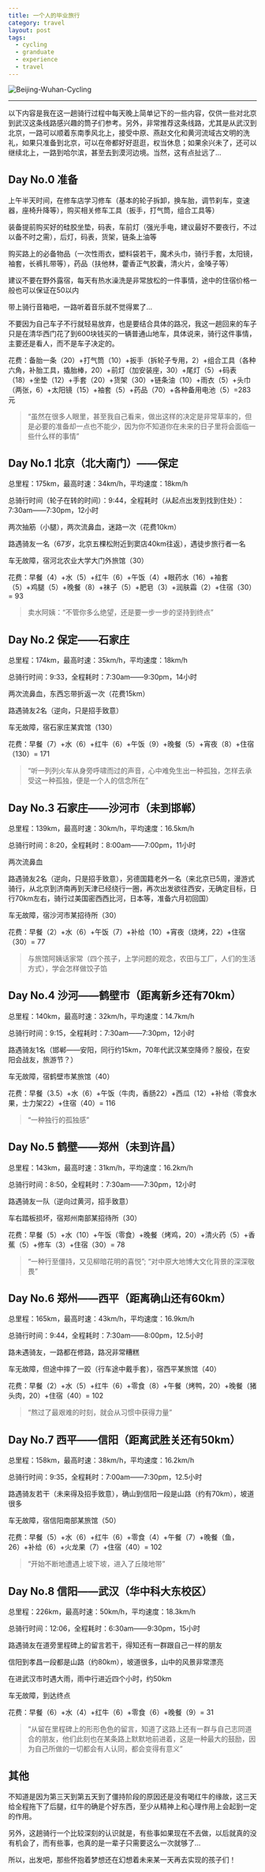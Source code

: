 ```yaml
---
title: 一个人的毕业旅行
category: travel
layout: post
tags:
  - cycling
  - granduate
  - experience
  - travel
---
```


![Beijing-Wuhan-Cycling](/media/image/2012/beijing-wuhan-cycling.png)

---

以下内容是我在这一趟骑行过程中每天晚上简单记下的一些内容，仅供一些对北京到武汉这条线路感兴趣的筒子们参考。另外，非常推荐这条线路，尤其是从武汉到北京，一路可以顺着东南季风北上，接受中原、燕赵文化和黄河流域古文明的洗礼，如果只准备到北京，可以在帝都好好逛逛，权当休息；如果余兴未了，还可以继续北上，一路到哈尔滨，甚至去到漠河边境。当然，这有点扯远了...

## Day No.0 准备

上午半天时间，在修车店学习修车（基本的轮子拆卸，换车胎，调节刹车，变速器，座椅升降等），购买相关修车工具（扳手，打气筒，组合工具等）

装备提前购买好的硅胶坐垫，码表，车前灯（强光手电，建议最好不要夜行，不过以备不时之需），后灯，码表，货架，链条上油等

购买路上的必备物品（一次性雨衣，塑料袋若干，魔术头巾，骑行手套，太阳镜，袖套，长裤扎带等），药品（扶他林，藿香正气胶囊，清火片，金嗓子等）

建议不要在野外露宿，每天有热水澡洗是非常放松的一件事情，途中的住宿价格一般也可以保证在50以内

带上骑行音箱吧，一路听着音乐就不觉得累了…

不要因为自己车子不行就轻易放弃，也是要结合具体的路况，我这一趟回来的车子只是在清华西门花了到600块钱买的一辆普通山地车，具体说来，骑行这件事情，主要还是看人，而不是车子决定的。

花费：备胎一条（20）+打气筒（10）+扳手（拆轮子专用，2）+组合工具（各种六角，补胎工具，撬胎棒，20）+前灯（加安装座，30）+尾灯（5）+码表（18）+坐垫（12）+手套（20）+货架（30）+链条油（10）+雨衣（5）+头巾（两张，6）+太阳镜（15）+袖套（5）+药品（70）+各种备用电池（5）=283元

> “虽然在很多人眼里，甚至我自己看来，做出这样的决定是非常草率的，但是必要的准备却一点也不能少，因为你不知道你在未来的日子里将会面临一些什么样的事情”


## Day No.1 北京（北大南门）——保定

总里程：175km，最高时速：34km/h，平均速度：18km/h

总骑行时间（轮子在转的时间）：9:44，全程耗时（从起点出发到找到住处）：7:30am——7:30pm，12小时

两次抽筋（小腿），两次流鼻血，迷路一次（花费10km）

路遇骑友一名（67岁，北京五棵松附近到窦店40km往返），遇徒步旅行者一名

车无故障，宿河北农业大学大门外旅馆（30）

花费：早餐（4）+水（5）+红牛（6）+午饭（4）+眼药水（16）+袖套（5）+鸡腿（5）+晚餐（8）+袜子（5）+肥皂（3）+润肤霜（2）+住宿（30）= 93

> 卖水阿姨：“不管你多么绝望，还是要一步一步的坚持到终点”


## Day No.2 保定——石家庄

总里程：174km，最高时速：35km/h，平均速度：18km/h

总骑行时间：9:33，全程耗时：7:30am——9:30pm，14小时

两次流鼻血，东西忘带折返一次（花费15km）

路遇骑友2名（逆向，只是招手致意）

车无故障，宿石家庄某宾馆（130）

花费：早餐（7）+水（6）+红牛（6）+午饭（9）+晚餐（5）+宵夜（8）+住宿（130）= 171

> “听一列列火车从身旁呼啸而过的声音，心中难免生出一种孤独，怎样去承受这一种孤独，便是一个人的信念所在”
 

## Day No.3 石家庄——沙河市（未到邯郸）

总里程：139km，最高时速：30km/h，平均速度：16.5km/h

总骑行时间：8:20，全程耗时：8:00am——7:00pm，11小时

两次流鼻血

路遇骑友2名（逆向，只是招手致意），另德国籍老外一名（来北京已5周，漫游式骑行，从北京到济南再到天津已经绕行一圈，再次出发欲往西安，无确定目标，日行70km左右，骑行过美国密西西比河，日本等，准备六月初回国）

车无故障，宿沙河市某招待所（30）

花费：早餐（2）+水（6）+午饭（7）+补给（10）+宵夜（烧烤，22）+住宿（30）= 77

> 与旅馆阿姨话家常（四个孩子，上学问题的观念，农田与工厂，人们的生活方式），学会怎样做饺子馅


## Day No.4 沙河——鹤壁市（距离新乡还有70km）

总里程：140km，最高时速：32km/h，平均速度：14.7km/h

总骑行时间：9:15，全程耗时：7:30am——7:30pm，12小时

路遇骑友1名（邯郸——安阳，同行约15km，70年代武汉某空降师？服役，在安阳会战友，旅游节？）

车无故障，宿鹤壁市某旅馆（40）

花费：早餐（3.5）+水（6）+午饭（牛肉，香肠22）+西瓜（12）+补给（零食水果，士力架22）+住宿（40）= 116

> “一种独行的孤独感”


## Day No.5 鹤壁——郑州（未到许昌）

总里程：143km，最高时速：31km/h，平均速度：16.2km/h

总骑行时间：8:50，全程耗时：7:30am——7:30pm，12小时

路遇骑友一队（逆向过黄河，招手致意）

车右踏板损坏，宿郑州南部某招待所（30）

花费：早餐（5）+水（10）+午饭（零食）+晚餐（烤鸡，20）+清火药（5）+香蕉（5）+修车（3）+住宿（30）= 78

> “一种行至僵持，又见柳暗花明的喜悦”; “对中原大地博大文化背景的深深敬畏”


## Day No.6 郑州——西平（距离确山还有60km）

总里程：165km，最高时速：43km/h，平均速度：16.9km/h

总骑行时间：9:44，全程耗时：7:30am——8:00pm，12.5小时

路未遇骑友，一路都在修路，路况非常糟糕

车无故障，但途中摔了一跤（行车途中戴手套），宿西平某旅馆（40）

花费：早餐（2）+水（5）+红牛（6）+零食（8）+午餐（烤鸭，20）+晚餐（猪头肉，20）+住宿（40）= 102

> “熬过了最艰难的时刻，就会从习惯中获得力量”


## Day No.7 西平——信阳（距离武胜关还有50km）

总里程：158km，最高时速：38km/h，平均速度：16.2km/h

总骑行时间：9:35，全程耗时：7:00am——7:30pm，12.5小时

路遇骑友若干（未来得及招手致意），确山到信阳一段是山路（约有70km），坡道很多

车无故障，宿信阳南部某旅馆（50）

花费：早餐（5）+水（6）+红牛（6）+零食（4）+午餐（7）+晚餐（鱼，26）+补给（6）+火龙果（7）+住宿（40）= 102

> “开始不断地遭遇上坡下坡，进入了丘陵地带”


## Day No.8 信阳——武汉（华中科大东校区）

总里程：226km，最高时速：50km/h，平均速度：18.3km/h

总骑行时间：12:06，全程耗时：6:30am——9:30pm，15小时

路遇骑友在道旁里程碑上的留言若干，得知还有一群跟自己一样的朋友

信阳到孝昌一段都是山路（约80km），坡道很多，山中的风景非常漂亮

在进武汉市时遇大雨，雨中行进近四个小时，约50km

车无故障，到达终点

花费：早餐（6）+水（4）+红牛（6）+零食（6）+晚餐（9）= 31

> “从留在里程碑上的形形色色的留言，知道了这路上还有一群与自己志同道合的朋友，他们此刻也在某条路上默默地前进着，这是一种最大的鼓励，因为自己所做的一切都会有人认同，都会变得有意义”

 
## 其他
不知道是因为第三天到第五天到了僵持阶段的原因还是没有喝红牛的缘故，这三天给全程拖下了后腿，红牛的确是个好东西，至少从精神上和心理作用上会起到一定的作用。

另外，这趟骑行一个比较深刻的认识就是，有些事如果现在不去做，以后就真的没有机会了，而有些事，也真的是一辈子只需要这么一次就够了…

所以，出发吧，那些怀抱着梦想还在幻想着未来某一天再去实现的孩子们！
